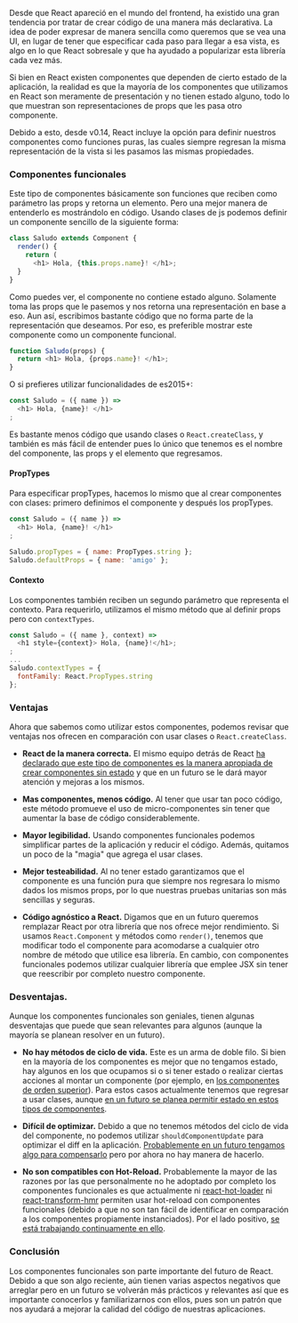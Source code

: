 [//]: # (title   - React: Componentes funcionales puros )
[//]: # (tags    - javascript, react, es2015+           )
[//]: # (id      - 05                                   )
[//]: # (date    - 2016.03.09                           )
[//]: # (url     - react-componentes-funcionales-puros  )
[//]: # (excerpt - Aprende a crear componentes presentacionales de la manera correcta y mejora tu código de react con componentes puros. )


Desde que React apareció en el mundo del frontend, ha existido una gran tendencia por tratar de crear código de una manera más declarativa. La idea de poder expresar de manera sencilla como queremos que se vea una UI, en lugar de tener que especificar cada paso para llegar a esa vista, es algo en lo que React sobresale y que ha ayudado a popularizar esta librería cada vez más.

Si bien en React existen componentes que dependen de cierto estado de la aplicación, la realidad es que la mayoría de los componentes que utilizamos en React son meramente de presentación y no tienen estado alguno, todo lo que muestran son representaciones de props que les pasa otro componente.

Debido a esto, desde v0.14, React incluye la opción para definir nuestros componentes como funciones puras, las cuales siempre regresan la misma representación de la vista si les pasamos las mismas propiedades.


### Componentes funcionales
Este tipo de componentes básicamente son funciones que reciben como parámetro las props y retorna un elemento. Pero una mejor manera de entenderlo es mostrándolo en código. Usando clases de js podemos definir un componente sencillo de la siguiente forma:
```js
class Saludo extends Component {
  render() {
    return (
      <h1> Hola, {this.props.name}! </h1>;
  }
}
```
Como puedes ver, el componente no contiene estado alguno. Solamente toma las props que le pasemos y nos retorna una representación en base a eso. Aun así, escribimos bastante código que no forma parte de la representación que deseamos. Por eso, es preferible mostrar este componente como un componente funcional.

``` js
function Saludo(props) {
  return <h1> Hola, {props.name}! </h1>;
}
```
O si prefieres utilizar funcionalidades de es2015+:
``` js
const Saludo = ({ name }) =>
  <h1> Hola, {name}! </h1>
;
```

Es bastante menos código que usando clases o `React.createClass`, y también es más fácil de entender pues lo único que tenemos es el nombre del componente, las props y el elemento que regresamos.


#### PropTypes
Para especificar propTypes, hacemos lo mismo que al crear componentes con clases: primero definimos el componente y después los propTypes.

```js
const Saludo = ({ name }) =>
  <h1> Hola, {name}! </h1>
;

Saludo.propTypes = { name: PropTypes.string };
Saludo.defaultProps = { name: 'amigo' };
```

#### Contexto
Los componentes también reciben un segundo parámetro que representa el contexto. Para requerirlo, utilizamos el mismo método que al definir props pero con `contextTypes`.

```js
const Saludo = ({ name }, context) =>
  <h1 style={context}> Hola, {name}!</h1>;
;
...
Saludo.contextTypes = {
  fontFamily: React.PropTypes.string
};
```


### Ventajas
Ahora que sabemos como utilizar estos componentes, podemos revisar que ventajas nos ofrecen en comparación con usar clases o `React.createClass`.

- **React de la manera correcta.** El mismo equipo detrás de React [ha declarado que este tipo de componentes es la manera apropiada de crear componentes sin estado](https://facebook.github.io/react/docs/reusable-components.html) y que en un futuro se le dará mayor atención y mejoras a los mismos.

- **Mas componentes, menos código.** Al tener que usar tan poco código, este método promueve el uso de micro-componentes sin tener que aumentar la base de código considerablemente.

- **Mayor legibilidad.** Usando componentes funcionales podemos simplificar partes de la aplicación y reducir el código. Además, quitamos un poco de la "magia" que agrega el usar clases.

- **Mejor testeabilidad.** Al no tener estado garantizamos que el componente es una función pura que siempre nos regresara lo mismo dados los mismos props, por lo que nuestras pruebas unitarias son más sencillas y seguras.

- **Código agnóstico a React.** Digamos que en un futuro queremos remplazar React por otra librería que nos ofrece mejor rendimiento. Si usamos `React.Component` y métodos como `render()`, tenemos que modificar todo el componente para acomodarse a cualquier otro nombre de método que utilice esa librería. En cambio, con componentes funcionales podemos utilizar cualquier librería que emplee JSX sin tener que reescribir por completo nuestro componente.


### Desventajas.
Aunque los componentes funcionales son geniales, tienen algunas desventajas que puede que sean relevantes para algunos (aunque la mayoría se planean resolver en un futuro).

- **No hay métodos de ciclo de vida.** Este es un arma de doble filo. Si bien en la mayoría de los componentes es mejor que no tengamos estado, hay algunos en los que ocupamos si o si tener estado o realizar ciertas acciones al montar un componente (por ejemplo, en [los componentes de orden superior](http://datyayu.xyz/componentes-de-orden-superior/)). Para estos casos actualmente tenemos que regresar a usar clases, aunque [en un futuro se planea permitir estado en estos tipos de componentes](https://twitter.com/sebmarkbage/status/658713924607606784).

- **Difícil de optimizar.** Debido a que no tenemos métodos del ciclo de vida del componente, no podemos utilizar `shouldComponentUpdate` para optimizar el diff en la aplicación. [Probablemente en un futuro tengamos algo para compensarlo](https://github.com/facebook/react/issues/5677#issuecomment-165457596) pero por ahora no hay manera de hacerlo.

- **No son compatibles con Hot-Reload.** Probablemente la mayor de las razones por las que personalmente no he adoptado por completo los componentes funcionales es que actualmente ni [react-hot-loader](https://github.com/gaearon/react-hot-loader) ni [react-transform-hmr](https://github.com/gaearon/react-transform-hmr) permiten usar hot-reload con componentes funcionales (debido a que no son tan fácil de identificar en comparación a los componentes propiamente instanciados). Por el lado positivo, [se está trabajando continuamente en ello](https://github.com/gaearon/babel-plugin-react-transform/issues/57).


### Conclusión
Los componentes funcionales son parte importante del futuro de React. Debido a que son algo reciente, aún tienen varias  aspectos negativos que arreglar pero en un futuro se volverán más prácticos y relevantes así que es importante conocerlos y familiarizarnos con ellos, pues son un patrón que nos ayudará a mejorar la calidad del código de nuestras aplicaciones.
